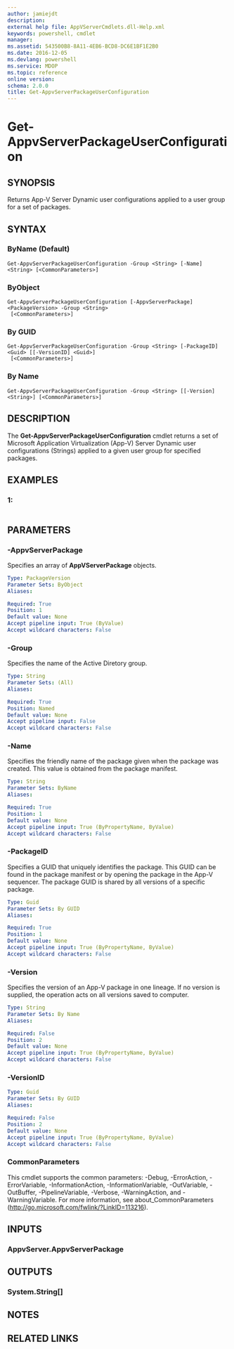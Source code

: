 ```yaml
---
author: jamiejdt
description: 
external help file: AppVServerCmdlets.dll-Help.xml
keywords: powershell, cmdlet
manager: 
ms.assetid: 543500B8-8A11-4EB6-BCD8-DC6E1BF1E2B0
ms.date: 2016-12-05
ms.devlang: powershell
ms.service: MDOP
ms.topic: reference
online version: 
schema: 2.0.0
title: Get-AppvServerPackageUserConfiguration
---
```


# Get-AppvServerPackageUserConfiguration

## SYNOPSIS
Returns App-V Server Dynamic user configurations applied to a user group for a set of packages.

## SYNTAX

### ByName (Default)
```
Get-AppvServerPackageUserConfiguration -Group <String> [-Name] <String> [<CommonParameters>]
```

### ByObject
```
Get-AppvServerPackageUserConfiguration [-AppvServerPackage] <PackageVersion> -Group <String>
 [<CommonParameters>]
```

### By GUID
```
Get-AppvServerPackageUserConfiguration -Group <String> [-PackageID] <Guid> [[-VersionID] <Guid>]
 [<CommonParameters>]
```

### By Name
```
Get-AppvServerPackageUserConfiguration -Group <String> [[-Version] <String>] [<CommonParameters>]
```

## DESCRIPTION
The **Get-AppvServerPackageUserConfiguration** cmdlet returns a set of Microsoft Application Virtualization (App-V) Server Dynamic user configurations (Strings) applied to a given user group for specified packages.

## EXAMPLES

### 1:
```

```

## PARAMETERS

### -AppvServerPackage
Specifies an array of **AppVServerPackage** objects.

```yaml
Type: PackageVersion
Parameter Sets: ByObject
Aliases: 

Required: True
Position: 1
Default value: None
Accept pipeline input: True (ByValue)
Accept wildcard characters: False
```

### -Group
Specifies the name of the Active Diretory group.

```yaml
Type: String
Parameter Sets: (All)
Aliases: 

Required: True
Position: Named
Default value: None
Accept pipeline input: False
Accept wildcard characters: False
```

### -Name
Specifies the friendly name of the package given when the package was created.
This value is obtained from the package manifest.

```yaml
Type: String
Parameter Sets: ByName
Aliases: 

Required: True
Position: 1
Default value: None
Accept pipeline input: True (ByPropertyName, ByValue)
Accept wildcard characters: False
```

### -PackageID
Specifies a GUID that uniquely identifies the package.
This GUID can be found in the package manifest or by opening the package in the App-V sequencer.
The package GUID is shared by all versions of a specific package.

```yaml
Type: Guid
Parameter Sets: By GUID
Aliases: 

Required: True
Position: 1
Default value: None
Accept pipeline input: True (ByPropertyName, ByValue)
Accept wildcard characters: False
```

### -Version
Specifies the version of an App-V package in one lineage.
If no version is supplied, the operation acts on all versions saved to computer.

```yaml
Type: String
Parameter Sets: By Name
Aliases: 

Required: False
Position: 2
Default value: None
Accept pipeline input: True (ByPropertyName, ByValue)
Accept wildcard characters: False
```

### -VersionID
```yaml
Type: Guid
Parameter Sets: By GUID
Aliases: 

Required: False
Position: 2
Default value: None
Accept pipeline input: True (ByPropertyName, ByValue)
Accept wildcard characters: False
```

### CommonParameters
This cmdlet supports the common parameters: -Debug, -ErrorAction, -ErrorVariable, -InformationAction, -InformationVariable, -OutVariable, -OutBuffer, -PipelineVariable, -Verbose, -WarningAction, and -WarningVariable. For more information, see about_CommonParameters (http://go.microsoft.com/fwlink/?LinkID=113216).

## INPUTS

### AppvServer.AppvServerPackage

## OUTPUTS

### System.String[]

## NOTES

## RELATED LINKS

